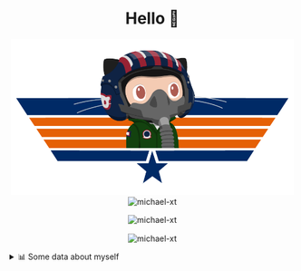 <h1 align="center">Hello 👋</h1>


<p align="center"><img src="https://raw.githubusercontent.com/Michael-xT/Michael-xT/main/.github/topguntocat.png" width=500>
 <br>
<img src="https://komarev.com/ghpvc/?username=michael-xt&style=for-the-badge" alt="michael-xt" /> 
</p>

<p align="center"><img align="center" src="https://github-readme-stats.vercel.app/api/top-langs/?username=michael-xt&layout=compact&theme=dark&show_icons=true" alt="michael-xt" /></p>
<p align="center"><img align="center" src="https://github-readme-stats.vercel.app/api?username=michael-xt&show_icons=true&theme=dark&show_icons=true" alt="michael-xt" /></p>

<details align="left"><summary>📊 Some data about myself</summary>
<p>

<!--START_SECTION:waka-->
![Code Time](http://img.shields.io/badge/Code%20Time-397%20hrs%201%20min-blue)

**🐱 My GitHub Data** 

> 🏆 36 Contributions in the Year 2022
 > 
> 📦 16.6 MB Used in GitHub's Storage 
 > 
> 🚫 Not Opted to Hire
 > 
> 📜 8 Public Repositories 
 > 
> 🔑 25 Private Repositories  
 > 
**I'm an Early 🐤** 

```text
🌞 Morning    130 commits    ████████░░░░░░░░░░░░░░░░░   32.99% 
🌆 Daytime    102 commits    ██████░░░░░░░░░░░░░░░░░░░   25.89% 
🌃 Evening    158 commits    ██████████░░░░░░░░░░░░░░░   40.1% 
🌙 Night      4 commits      ░░░░░░░░░░░░░░░░░░░░░░░░░   1.02%

```
📅 **I'm Most Productive on Wednesday** 

```text
Monday       40 commits     ██░░░░░░░░░░░░░░░░░░░░░░░   10.15% 
Tuesday      55 commits     ███░░░░░░░░░░░░░░░░░░░░░░   13.96% 
Wednesday    84 commits     █████░░░░░░░░░░░░░░░░░░░░   21.32% 
Thursday     84 commits     █████░░░░░░░░░░░░░░░░░░░░   21.32% 
Friday       51 commits     ███░░░░░░░░░░░░░░░░░░░░░░   12.94% 
Saturday     49 commits     ███░░░░░░░░░░░░░░░░░░░░░░   12.44% 
Sunday       31 commits     ██░░░░░░░░░░░░░░░░░░░░░░░   7.87%

```


📊 **This Week I Spent My Time On** 

```text
🔥 Editors: 
No Activity Tracked This Week

💻 Operating System: 
No Activity Tracked This Week

```

**I Mostly Code in JavaScript** 

```text
JavaScript               10 repos            ███████░░░░░░░░░░░░░░░░░░   30.3% 
Java                     8 repos             ██████░░░░░░░░░░░░░░░░░░░   24.24% 
Vue                      3 repos             ██░░░░░░░░░░░░░░░░░░░░░░░   9.09% 
C#                       3 repos             ██░░░░░░░░░░░░░░░░░░░░░░░   9.09% 
HTML                     2 repos             █░░░░░░░░░░░░░░░░░░░░░░░░   6.06%

```


**Timeline**

![Chart not found](https://raw.githubusercontent.com/Michael-xT/Michael-xT/main/charts/bar_graph.png) 


 Last Updated on 17/04/2022 00:42:59 UTC
<!--END_SECTION:waka-->
</p>
